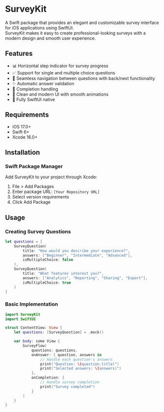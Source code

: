 # SurveyKit

A Swift package that provides an elegant and customizable survey interface for iOS applications using SwiftUI. <br>
SurveyKit makes it easy to create professional-looking surveys with a modern design and smooth user experience.

## Features

- 📊 Horizontal step indicator for survey progress
- ✅ Support for single and multiple choice questions
- 🔄 Seamless navigation between questions with back/next functionality
- ✨ Automatic answer validation
- 🎯 Completion handling
- 🎨 Clean and modern UI with smooth animations
- 📱 Fully SwiftUI native

## Requirements

- iOS 17.0+
- Swift 6+
- Xcode 16.0+

## Installation

### Swift Package Manager

Add SurveyKit to your project through Xcode:

1. File > Add Packages
2. Enter package URL: `[Your Repository URL]`
3. Select version requirements
4. Click Add Package

## Usage

### Creating Survey Questions

```swift
let questions = [
    SurveyQuestion(
        title: "How would you describe your experience?",
        answers: ["Beginner", "Intermediate", "Advanced"],
        isMultipleChoice: false
    ),
    SurveyQuestion(
        title: "What features interest you?",
        answers: ["Analytics", "Reporting", "Sharing", "Export"],
        isMultipleChoice: true
    )
]
```

### Basic Implementation

```swift
import SurveyKit
import SwiftUI

struct ContentView: View {
    let questions: [SurveyQuestion] = .mock()

    var body: some View {
        SurveyFlow(
            questions: questions,
            onAnswer: { question, answers in
                // Handle each question's answers
                print("Question: \(question.title)")
                print("Selected answers: \(answers)")
            },
            onCompletion: {
                // Handle survey completion
                print("Survey completed")
            }
        )
    }
}
```
